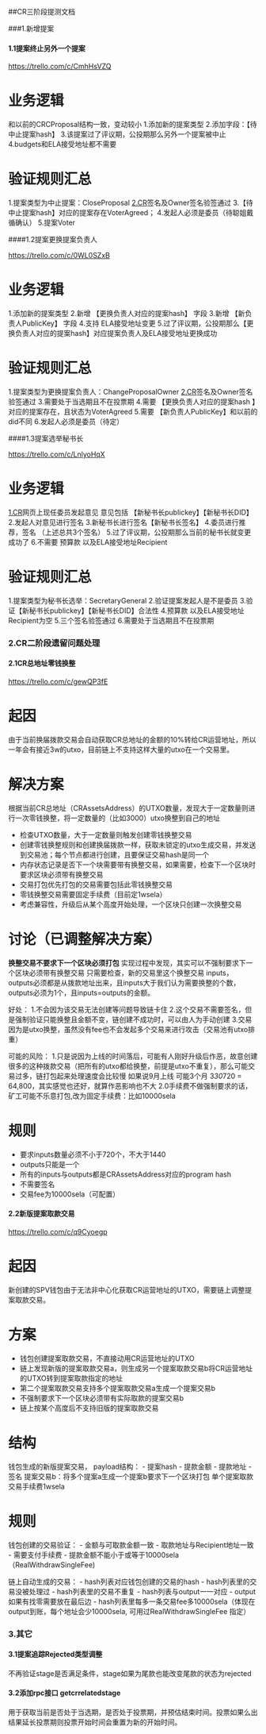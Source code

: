 ##CR三阶段提测文档

###1.新增提案

#### 1.1提案终止另外一个提案

https://trello.com/c/CmhHsVZQ

# 业务逻辑

和以前的CRCProposal结构一致，变动较小
1.添加新的提案类型
2.添加字段：【待中止提案hash】
3.该提案过了评议期，公投期那么另外一个提案被中止
4.budgets和ELA接受地址都不需要

# 验证规则汇总

1.提案类型为中止提案：CloseProposal
[2.CR](http://2.cr/)签名及Owner签名验签通过
3.【待中止提案hash】对应的提案存在VoterAgreed；
4.发起人必须是委员（待聪姐戴循确认）
5.提案Voter



####1.2提案更换提案负责人

https://trello.com/c/0WL0SZxB

# 业务逻辑

1.添加新的提案类型
2.新增 【更换负责人对应的提案hash】 字段
3.新增 【新负责人PublicKey】 字段
4.支持 ELA接受地址变更
5.过了评议期，公投期那么【更换负责人对应的提案hash】对应提案负责人及ELA接受地址更换成功

# 验证规则汇总

1.提案类型为更换提案负责人：ChangeProposalOwner
[2.CR](http://2.cr/)签名及Owner签名验签通过
3.需要处于当选期且不在投票期
4.需要 【更换负责人对应的提案hash 】对应的提案存在，且状态为VoterAgreed
5.需要 【新负责人PublicKey】和以前的did不同
6.发起人必须是委员（待定）



####1.3提案选举秘书长

https://trello.com/c/LnlyoHqX



# 业务逻辑

[1.CR](http://1.cr/)网页上现任委员发起意见
意见包括 【新秘书长publickey】【新秘书长DID】
2.发起人对意见进行签名
3.新秘书长进行签名【新秘书长签名】
4.委员进行推荐，签名
（上述总共3个签名）
5.过了评议期，公投期那么当前的秘书长就变更成功了
6.不需要 预算款 以及ELA接受地址Recipient

# 验证规则汇总

1.提案类型为秘书长选举：SecretaryGeneral
2.验证提案发起人是不是委员
3.验证【新秘书长publickey】【新秘书长DID】合法性
4.预算款 以及ELA接受地址Recipient为空
5.三个签名验签通过
6.需要处于当选期且不在投票期



### 2.CR二阶段遗留问题处理

#### 2.1CR总地址零钱换整

https://trello.com/c/gewQP3fE



# 起因

由于当前换届拨款交易会自动获取CR总地址的金额的10%转给CR运营地址，所以一年会有接近3w的utxo，目前链上不支持这样大量的utxo在一个交易里。

# 解决方案

根据当前CR总地址（CRAssetsAddress）的UTXO数量，发现大于一定数量则进行一次零钱换整，将一定数量的（比如3000）utxo换整到自己的地址

- 检查UTXO数量，大于一定数量则触发创建零钱换整交易
- 创建零钱换整规则和创建换届拨款一样，获取未锁定的utxo生成交易，并发送到交易池；每个节点都进行创建，且要保证交易hash是同一个
- 内存状态记录是否下一个块需要带有换整交易，如果需要，检查下一个区块时要求区块必须带有换整交易
- 交易打包优先打包的交易需要包括此零钱换整交易
- 零钱换整交易需要固定手续费（目前定1wsela）
- 考虑兼容性，升级后从某个高度开始处理，一个区块只创建一次换整交易

# 讨论（已调整解决方案）

**换整交易不要求下一个区块必须打包**
实现过程中发现，其实可以不强制要求下一个区块必须带有换整交易
只需要检查，新的交易里这个换整交易 inputs， outputs必须都是从拨款地址出来，且inputs大于我们认为需要换整的个数，outputs必须为1个，且inputs=outputs的金额。

好处：
1.不会因为该交易无法创建等问题导致链卡住
2.这个交易不需要签名，但是强制验证只能换整且金额不变，链创建不成功时，可以由人为手动创建
3.交易因为是utxo换整，虽然没有fee也不会发起多个交易来进行攻击（交易池有utxo排重）

可能的风险：
1.只是说因为上线的时间落后，可能有人刚好升级后作恶，故意创建很多的这种拨款交易（把所有的utxo都给换整，前提是utxo不重复），那么可能交易过多，链打包起来处理速度会比较慢
如果说9月上线 可能3个月 3*30*720 = 64,800，其实感觉也还好，就算作恶影响也不大
2.0手续费不做强制要求的话，矿工可能不乐意打包,改为固定手续费：比如10000sela

# 规则

- 要求inputs数量必须不小于720个，不大于1440
- outputs只能是一个
- 所有的inputs与outputs都是CRAssetsAddress对应的program hash
- 不需要签名
- 交易fee为10000sela（可配置）



#### 2.2新版提案取款交易

https://trello.com/c/q9Cyoegp

# 起因

新创建的SPV钱包由于无法非中心化获取CR运营地址的UTXO，需要链上调整提案取款交易。

# 方案

- 钱包创建提案取款交易，不直接动用CR运营地址的UTXO
- 链上发现新版的提案取款交易a，则生成另一个提案取款交易b将CR运营地址的UTXO转到提案取款指定的地址
- 第二个提案取款交易支持多个提案取款交易a生成一个提案交易b
- 不强制要求下一个区块必须带有实际取款的提案交易b
- 链上按某个高度后不支持旧版的提案取款交易

# 结构

钱包生成的新版提案交易， payload结构：
\- 提案hash
\- 提款金额
\- 提款地址
\- 签名
提案交易b：将多个提案a生成一个提案b要求下一个区块打包
单个提案取款交易手续费1wsela

# 规则

钱包创建的交易验证：
\- 金额与可取款金额一致
\- 取款地址与Recipient地址一致
\- 需要支付手续费
\- 提款金额不能小于或等于10000sela（RealWithdrawSingleFee)

链上自动生成的交易：
\- hash列表对应钱包创建的交易的hash
\- hash列表里的交易没被处理过
\- hash列表里的交易不重复
\- hash列表与output一一对应
\- output如果有找零需要放在最后边
\- hash列表里每多一条交易fee多10000sela（体现在output到账，每个地址会少10000sela, 可用过RealWithdrawSingleFee 指定）





### 3.其它

#### 3.1提案追踪Rejected类型调整

不再验证stage是否满足条件，stage如果为尾款也能改变尾款的状态为rejected

#### 3.2添加rpc接口 getcrrelatedstage

用于获取当前是否处于当选期，是否处于投票期，并预估结束时间。投票如果么出结果延长投票期则投票开始时间会重置为新的开始时间。